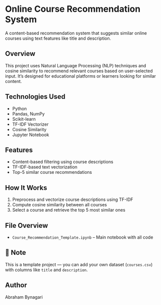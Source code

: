 #  Online Course Recommendation System

A content-based recommendation system that suggests similar online courses using text features like title and description.

##  Overview
This project uses Natural Language Processing (NLP) techniques and cosine similarity to recommend relevant courses based on user-selected input. It’s designed for educational platforms or learners looking for similar content.

##  Technologies Used
- Python
- Pandas, NumPy
- Scikit-learn
- TF-IDF Vectorizer
- Cosine Similarity
- Jupyter Notebook

##  Features
- Content-based filtering using course descriptions
- TF-IDF-based text vectorization
- Top-5 similar course recommendations

##  How It Works
1. Preprocess and vectorize course descriptions using TF-IDF
2. Compute cosine similarity between all courses
3. Select a course and retrieve the top 5 most similar ones

##  File Overview
- `Course_Recommendation_Template.ipynb` – Main notebook with all code

## 📎 Note
This is a template project — you can add your own dataset (`courses.csv`) with columns like `title` and `description`.

##  Author
Abraham Bynagari
